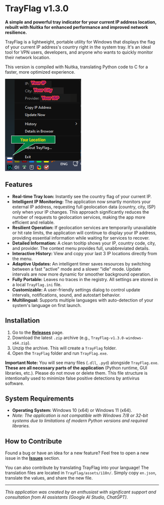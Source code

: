 # TrayFlag v1.3.0

**A simple and powerful tray indicator for your current IP address location, rebuilt with Nuitka for enhanced performance and improved network resilience.**

TrayFlag is a lightweight, portable utility for Windows that displays the flag of your current IP address's country right in the system tray. It's an ideal tool for VPN users, developers, and anyone who wants to quickly monitor their network location.

This version is compiled with Nuitka, translating Python code to C for a faster, more optimized experience.

![TrayFlag screenshot](promo/screenshot.png)

## Features

*   **Real-time Tray Icon:** Instantly see the country flag of your current IP.
*   **Intelligent IP Monitoring:** The application now smartly monitors your external IP address, requesting full geolocation data (country, city, ISP) only when your IP changes. This approach significantly reduces the number of requests to geolocation services, making the app more efficient and reliable.
*   **Resilient Operation:** If geolocation services are temporarily unavailable or hit rate limits, the application will continue to display your IP address, providing essential information while waiting for services to recover.
*   **Detailed Information:** A clean tooltip shows your IP, country code, city, and provider. The context menu provides full, unabbreviated details.
*   **Interactive History:** View and copy your last 3 IP locations directly from the menu.
*   **Adaptive Updates:** An intelligent timer saves resources by switching between a fast "active" mode and a slower "idle" mode. Update intervals are now more dynamic for smoother background operation.
*   **Fully Portable:** Leaves no traces in the registry. All settings are stored in a local `TrayFlag.ini` file.
*   **Customizable:** A user-friendly settings dialog to control update intervals, notifications, sound, and autostart behavior.
*   **Multilingual:** Supports multiple languages with auto-detection of your system's language on first launch.

## Installation

1.  Go to the [**Releases**](https://github.com/Ridbowt/TrayFlag/releases) page.
2.  Download the latest `.zip` archive (e.g., `TrayFlag-v1.3.0-windows-x64.zip`).
3.  Unzip the archive. This will create a `TrayFlag` folder.
4.  Open the `TrayFlag` folder and run `TrayFlag.exe`.

**Important Note:** You will see many files (`.dll`, `.pyd`) alongside `TrayFlag.exe`. **These are all necessary parts of the application** (Python runtime, GUI libraries, etc.). Please do not move or delete them. This file structure is intentionally used to minimize false positive detections by antivirus software.

## System Requirements

*   **Operating System:** Windows 10 (x64) or Windows 11 (x64).
*   *Note: The application is not compatible with Windows 7/8 or 32-bit systems due to limitations of modern Python versions and required libraries.*

## How to Contribute

Found a bug or have an idea for a new feature? Feel free to open a new issue in the [**Issues**](https://github.com/Ridbowt/TrayFlag/issues) section.

You can also contribute by translating TrayFlag into your language! The translation files are located in `TrayFlag/assets/i18n/`. Simply copy `en.json`, translate the values, and share the new file.

---

*This application was created by an enthusiast with significant support and consultation from AI assistants (Google AI Studio, ChatGPT).*